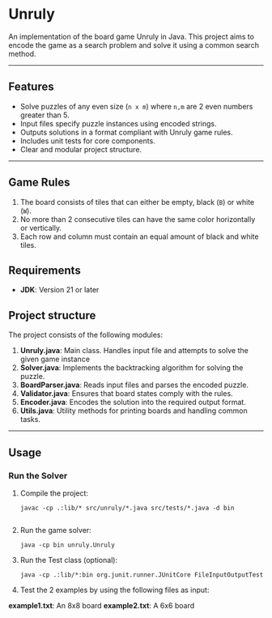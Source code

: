 # Unruly
An implementation of the board game Unruly in Java. This project aims to encode the game as a search problem
and solve it using a common search method.

---

## Features

- Solve puzzles of any even size (`n x m`) where `n,m` are 2 even numbers greater than 5.
- Input files specify puzzle instances using encoded strings.
- Outputs solutions in a format compliant with Unruly game rules.
- Includes unit tests for core components.
- Clear and modular project structure.

---

## Game Rules

1. The board consists of tiles that can either be empty, black (`B`) or white (`W`). 
2. No more than 2 consecutive tiles can have the same color horizontally or vertically.
3. Each row and column must contain an equal amount of black and white tiles.


## Requirements

- **JDK**: Version 21 or later


## Project structure

The project consists of the following modules:

1. **Unruly.java**: Main class. Handles input file and attempts to solve the given game instance
2. **Solver.java**: Implements the backtracking algorithm for solving the puzzle.
3. **BoardParser.java**: Reads input files and parses the encoded puzzle.
4. **Validator.java**: Ensures that board states comply with the rules.
5. **Encoder.java**: Encodes the solution into the required output format.
6. **Utils.java**: Utility methods for printing boards and handling common tasks.

---

## Usage

### **Run the Solver**

1. Compile the project:
   ```
   javac -cp .:lib/* src/unruly/*.java src/tests/*.java -d bin
 
   ```
2. Run the game solver:
   ```
   java -cp bin unruly.Unruly
   ```

3. Run the Test class (optional):
   ```
   java -cp .:lib/*:bin org.junit.runner.JUnitCore FileInputOutputTest

   ```

3. Test the 2 examples by using the following files as input:

**example1.txt**: An 8x8 board
**example2.txt**: A 6x6 board

